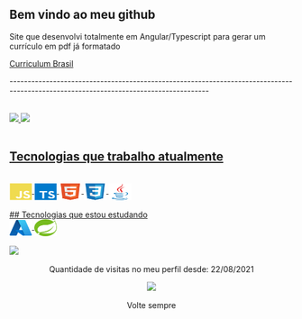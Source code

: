 ## Bem vindo ao meu github
  <span>Site que desenvolvi totalmente em Angular/Typescript para gerar um currículo em pdf já formatado</span>
  <div>
   <a href="https://www.curriculumbrasil.com.br/">Curriculum Brasil</a>
 </div>
 <p>-------------------------------------------------------------------------------------------------------------------------------------</p>
 <br>
 <div>
  <a href="https://www.linkedin.com/in/jpfurlan/">
  <img height="180em" src="https://github-readme-stats.vercel.app/api?username=jpfurlan&show_icons=true&theme=dracula&include_all_commits=true&count_private=true"/>
  <img height="180em" src="https://github-readme-stats.vercel.app/api/top-langs/?username=jpfurlan&layout=compact&langs_count=7&theme=dracula"/>
</div>
<div style="display: inline_block"><br>

## Tecnologias que trabalho atualmente
 <br>
  <img align="center" height="30" width="40" src="https://raw.githubusercontent.com/devicons/devicon/master/icons/javascript/javascript-plain.svg">
  <img align="center" height="30" width="40" src="https://raw.githubusercontent.com/devicons/devicon/master/icons/typescript/typescript-plain.svg">
    <img align="center" height="30" width="40" src="https://raw.githubusercontent.com/devicons/devicon/master/icons/html5/html5-original.svg">
  <img align="center" height="30" width="40" src="https://raw.githubusercontent.com/devicons/devicon/master/icons/css3/css3-original.svg">
  <img align="center" height="30" width="40" src="https://raw.githubusercontent.com/devicons/devicon/master/icons/java/java-original.svg">
 </div>
 <div style="display: inline_block"><br>
 ## Tecnologias que estou estudando
  <br>
  <img align="center" height="30" width="40" src="https://github.com/devicons/devicon/blob/master/icons/azure/azure-original.svg">
  <img align="center" height="30" width="40" src="https://github.com/devicons/devicon/blob/master/icons/spring/spring-original.svg">
 </div>
 <br>
<div> 
   <a href="https://www.linkedin.com/in/jpfurlan/" target="_blank"><img src="https://img.shields.io/badge/-LinkedIn-%230077B5?style=for-the-badge&logo=linkedin&logoColor=white" target="_blank"></a> 
 
<p align="center"> Quantidade de visitas no meu perfil desde: 22/08/2021  </p>
<p align="center">   <img alingn="center" src="https://profile-counter.glitch.me/jpfurlan/count.svg" /></p>

<p align="center"> Volte sempre </p>
</div>

